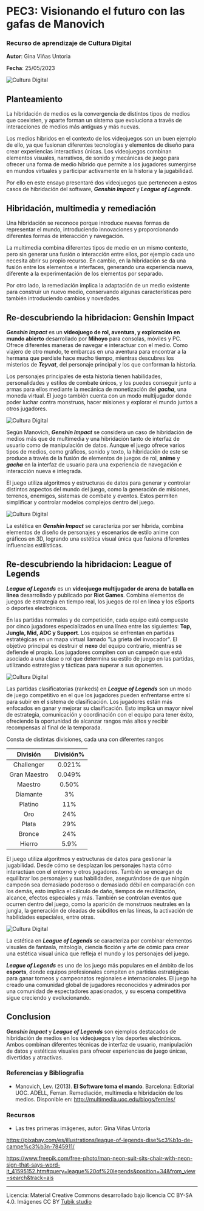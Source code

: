 # PEC3: Visionando el futuro con las gafas de Manovich 

### Recurso de aprendizaje de Cultura Digital 


**Autor**: Gina Viñas Untoria


**Fecha**: 25/05/2023

![Cultura Digital](202172811035.png) 



## Planteamiento


La hibridación de medios es la convergencia de distintos tipos de medios que coexisten, y aparte forman un sistema que evoluciona a través de interacciones de medios más antiguas y más nuevas. 

Los medios híbridos en el contexto de los videojuegos son un buen ejemplo de ello, ya que fusionan diferentes tecnologías y elementos de diseño para crear experiencias interactivas únicas. Los videojuegos combinan elementos visuales, narrativos, de sonido y mecánicas de juego para ofrecer una forma de medio híbrido que permite a los jugadores sumergirse en mundos virtuales y participar activamente en la historia y la jugabilidad.

Por ello en este ensayo presentaré dos videojuegos que pertenecen a estos casos de hibridación del software, ***Genshin Impact*** y ***League of Legends***.


## Hibridación, multimedia y remediación

Una hibridación se reconoce porque introduce nuevas formas de representar el mundo, introduciendo innovaciones y proporcionando diferentes formas de interacción y navegación.

La multimedia combina diferentes tipos de medio en un mismo contexto, pero sin generar una fusión o interacción entre ellos, por ejemplo cada uno necesita abrir su propio recurso. En cambio, en la hibridación se da una fusión entre los elementos e interfaces, generando una experiencia nueva, diferente a la experimentación de los elementos por separado.

Por otro lado, la remediación implica la adaptación de un medio existente para construir un nuevo medio, conservando algunas características pero también introduciendo cambios y novedades.


## Re-descubriendo la hibridacion: Genshin Impact 

***Genshin Impact*** es un **videojuego de rol, aventura, y exploración en mundo abierto** desarrollado por **Mihoyo** para consolas, móviles y PC. Ofrece diferentes maneras de navegar e interactuar con el medio. Como viajero de otro mundo, te embarcas en una aventura para encontrar a la hermana que perdiste hace mucho tiempo, mientras descubres los misterios de ***Teyvat***, del personaje principal y los que conforman la historia. 

Los personajes principales de esta historia tienen habilidades, personalidades y estilos de combate únicos, y los puedes conseguir junto a armas para ellos mediante la mecánica de monetización del ***gacha***, una moneda virtual. El juego también cuenta con un modo multijugador donde poder luchar contra monstruos, hacer misiones y explorar el mundo juntos a otros jugadores.

![Cultura Digital](2021717143012.png) 

Según Manovich, ***Genshin Impact*** se considera un caso de hibridación de medios más que de multimedia y una hibridación tanto de interfaz de usuario como de manipulación de datos. Aunque el juego ofrece varios tipos de medios, como gráficos, sonido y texto, la hibridación de este se produce a través de la fusión de elementos de juegos de rol, **anime** y ***gacha*** en la interfaz de usuario para una experiencia de navegación e interacción nueva e integrada. 

El juego utiliza algoritmos y estructuras de datos para generar y controlar distintos aspectos del mundo del juego, como la generación de misiones, terrenos, enemigos, sistemas de combate y eventos. Estos permiten simplificar y controlar modelos complejos dentro del juego. 

![Cultura Digital](202163012507.png) 

La estética en ***Genshin Impact*** se caracteriza por ser híbrida, combina elementos de diseño de personajes y escenarios de estilo anime con gráficos en 3D, logrando una estética visual única que fusiona diferentes influencias estilísticas. 


## Re-descubriendo la hibridacion: League of Legends

***League of Legends*** es un **videojuego multijugador de arena de batalla en línea** desarrollado y publicado por **Riot Games**. Combina elementos de juegos de estrategia en tiempo real, los juegos de rol en línea y los eSports o deportes electrónicos.

En las partidas normales y de competición, cada equipo está compuesto por cinco jugadores especializados en una línea entre las siguientes: **Top, Jungla, Mid, ADC y Support**. Los equipos se enfrentan en partidas estratégicas en un mapa virtual llamado "La grieta del invocador". El objetivo principal es destruir el **nexo** del equipo contrario, mientras se defiende el propio. Los jugadores compiten con un campeón que está asociado a una clase o rol que determina su estilo de juego en las partidas, utilizando estrategias y tácticas para superar a sus oponentes. 

![Cultura Digital](https://img.freepik.com/free-photo/man-neon-suit-sits-chair-with-neon-sign-that-says-word-it_188544-27011.jpg?w=1380&t=st=1685021130~exp=1685021730~hmac=6e184946fa576dceacb98728d2379640982b940c232468385922b059212ba49e) 

Las partidas clasificatorias (rankeds) en ***League of Legends*** son un modo de juego competitivo en el que los jugadores pueden enfrentarse entre sí para subir en el sistema de clasificación. Los jugadores están más enfocados en ganar y mejorar su clasificación. Esto implica un mayor nivel de estrategia, comunicación y coordinación con el equipo para tener éxito, ofreciendo la oportunidad de alcanzar rangos más altos y recibir recompensas al final de la temporada. 

Consta de distintas divisiones, cada una con diferentes rangos

| División |       División%       |
|:------:|:----------------:|
|   Challenger    | 0.021% |
|   Gran Maestro   | 0.049% |
|   Maestro    | 0.50% |
|   Diamante    | 3%  |
|   Platino   | 11% |
|   Oro    | 24%  |
|   Plata    | 29% |
|   Bronce    | 24%  |
|   Hierro    | 5.9%  |


El juego utiliza algoritmos y estructuras de datos para gestionar la jugabilidad. Desde cómo se desplazan los personajes hasta cómo interactúan con el entorno y otros jugadores. También se encargan de equilibrar los personajes y sus habilidades, asegurándose de que ningún campeón sea demasiado poderoso o demasiado débil en comparación con los demás, esto implica el cálculo de daño, tiempos de reutilización, alcance, efectos especiales y más. También se controlan eventos que ocurren dentro del juego, como la aparición de monstruos neutrales en la jungla, la generación de oleadas de súbditos en las líneas, la activación de habilidades especiales, entre otras.

![Cultura Digital](https://pixabay.com/get/g918f02d2d7fbffac1283e502c433d468f915a470330034d42f66f0437ea68cb5af5a22bc1225865d9cb68cdcb1f9d5a2_640.jpg) 

La estética en ***League of Legends*** se caracteriza por combinar elementos visuales de fantasía, mitología, ciencia ficción y arte de cómic para crear una estética visual única que refleja el mundo y los personajes del juego. 

***League of Legends*** es uno de los juego más populares en el ámbito de los **esports**, donde equipos profesionales compiten en partidas estratégicas para ganar torneos y campeonatos regionales e internacionales. El juego ha creado una comunidad global de jugadores reconocidos y admirados por una comunidad de espectadores apasionados, y su escena competitiva sigue creciendo y evolucionando.

## Conclusion

***Genshin Impact*** y ***League of Legends*** son ejemplos destacados de hibridación de medios en los videojuegos y los deportes electrónicos. Ambos combinan diferentes técnicas de interfaz de usuario, manipulación de datos y estéticas visuales para ofrecer experiencias de juego únicas, divertidas y atractivas.

### Referencias y Bibliografía

* Manovich, Lev. (2013). **El Software toma el mando**. Barcelona: Editorial UOC. 
ADELL, Ferran. Remediación, multimedia e hibridación de los medios. Disponible en: http://multimedia.uoc.edu/blogs/fem/es/

### Recursos

* Las tres primeras imágenes, autor: Gina Viñas Untoria

 https://pixabay.com/es/illustrations/league-of-legends-dise%c3%b1o-de-campe%c3%b3n-7845911/ 

https://www.freepik.com/free-photo/man-neon-suit-sits-chair-with-neon-sign-that-says-word-it_41595152.htm#query=league%20of%20legends&position=34&from_view=search&track=ais

----

Licencia: Material Creative Commons desarrollado bajo licencia CC BY-SA 4.0. Imágenes CC BY [Tubik studio](https://blog.tubikstudio.com/how-to-create-original-flat-illustrations-designers-tips/) 

